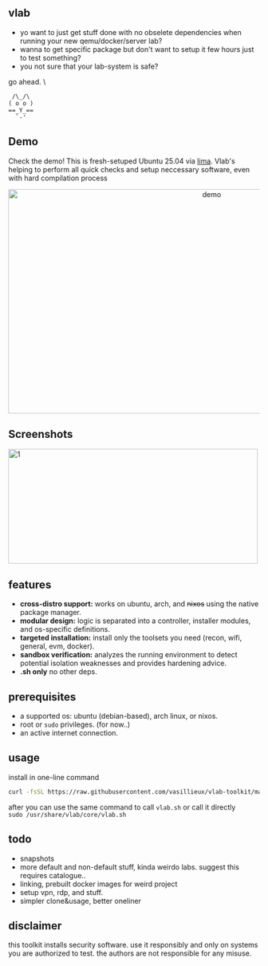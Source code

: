 ## vlab

- yo want to just get stuff done with no obselete dependencies 
when running your new qemu/docker/server lab?
- wanna to get specific package but don't want to setup it few hours just to test something?
- you not sure that your lab-system is safe?

go ahead. \

```
 /\_/\
( o o )
==_Y_==
  `-'
```

## Demo
Check the demo! This is fresh-setuped Ubuntu 25.04 via [lima](https://github.com/lima-vm/lima). 
Vlab's helping to perform all quick checks and setup neccessary software, even with hard compilation process
<p align="center">
    <img width="800" height="450" alt="demo" src="https://github.com/user-attachments/assets/7d3fdebb-805a-4460-b53a-7cc802103bcb" />
</p>

## Screenshots
<p>
    <img width="500" height="230" alt="1" src="https://github.com/user-attachments/assets/b8bd8d51-8feb-4cf9-8176-ed36b02574b1" />
</p>


## features

-   **cross-distro support:** works on ubuntu, arch, and <del>nixos</del> using the native package manager.
-   **modular design:** logic is separated into a controller, installer modules, and os-specific definitions.
-   **targeted installation:** install only the toolsets you need (recon, wifi, general, evm, docker).
-   **sandbox verification:** analyzes the running environment to detect potential isolation weaknesses and provides hardening advice.
-   **.sh only** no other deps.

## prerequisites

-   a supported os: ubuntu (debian-based), arch linux, or nixos.
-   root or `sudo` privileges. (for now..)
-   an active internet connection.

## usage

install in one-line command 
```sh
curl -fsSL https://raw.githubusercontent.com/vasillieux/vlab-toolkit/main/bootstrap.sh | sudo bash
```

after you can use the same command to call `vlab.sh` or 
call it directly \
```sudo /usr/share/vlab/core/vlab.sh```

## todo 

- snapshots 
- more default and non-default stuff, kinda weirdo labs. suggest this requires catalogue..
- linking, prebuilt docker images for weird project 
- setup vpn, rdp, and stuff.
- simpler clone&usage, better oneliner 

## disclaimer

this toolkit installs security software. use it responsibly and only on systems you are authorized to test. the authors are not responsible for any misuse.
